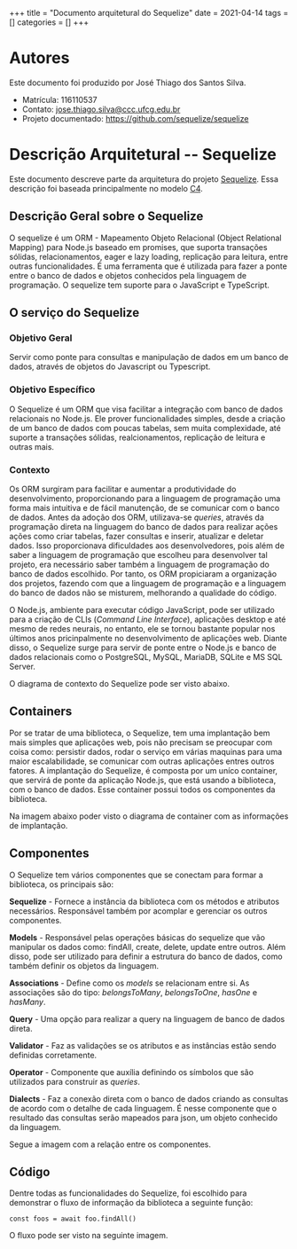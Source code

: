 +++
title = "Documento arquitetural do Sequelize"
date = 2021-04-14
tags = []
categories = []
+++


# Autores

Este documento foi produzido por José Thiago dos Santos Silva.

- Matrícula: 116110537
- Contato: jose.thiago.silva@ccc.ufcg.edu.br
- Projeto documentado: https://github.com/sequelize/sequelize

# Descrição Arquitetural -- Sequelize

Este documento descreve parte da arquitetura do projeto [Sequelize](https://github.com/sequelize/sequelize). Essa descrição foi baseada principalmente no modelo [C4](https://c4model.com/).


## Descrição Geral sobre o Sequelize

O sequelize é um ORM - Mapeamento Objeto Relacional (Object Relational Mapping) para Node.js baseado em promises, que suporta transações sólidas, relacionamentos, eager e lazy loading, replicação para leitura, entre outras funcionalidades. É uma ferramenta que é utilizada para fazer a ponte entre o banco de dados e objetos conhecidos pela linguagem de programação. O sequelize tem suporte para o JavaScript e TypeScript.

## O serviço do Sequelize

### Objetivo Geral

Servir como ponte para consultas e manipulação de dados em um banco de dados, através de objetos do Javascript ou Typescript.

### Objetivo Específico

O Sequelize é um ORM que visa facilitar a integração com banco de dados relacionais no Node.js. Ele prover funcionalidades simples, desde a criação de um banco de dados com poucas tabelas, sem muita complexidade, até suporte a transações sólidas, realcionamentos, replicação de leitura e outras mais.


### Contexto

Os ORM surgiram para facilitar e aumentar a produtividade do desenvolvimento, proporcionando para a linguagem de programação uma forma mais intuitiva e de fácil manutenção, de se comunicar com o banco de dados. Antes da adoção dos ORM, utilizava-se _queries_, através da programação direta na linguagem do banco de dados para realizar ações ações como criar tabelas, fazer consultas e inserir, atualizar e deletar dados. Isso proporcionava dificuldades aos desenvolvedores, pois além de saber a linguagem de programação que escolheu para desenvolver tal projeto, era necessário saber também a linguagem de programação do banco de dados escolhido. Por tanto, os ORM propiciaram a organização dos projetos, fazendo com que a linguagem de programação e a linguagem do banco de dados não se misturem, melhorando a qualidade do código.


O Node.js, ambiente para executar código JavaScript, pode ser utilizado para a criação de CLIs (_Command Line Interface_), aplicações desktop e até mesmo de redes neurais, no entanto, ele se tornou bastante popular nos últimos anos pricinpalmente no desenvolvimento de aplicações web. Diante disso, o Sequelize surge para servir de ponte entre o Node.js e banco de dados relacionais como o PostgreSQL, MySQL, MariaDB, SQLite e MS SQL Server.

O diagrama de contexto do Sequelize pode ser visto abaixo.

## Containers

Por se tratar de uma biblioteca, o Sequelize, tem  uma implantação bem mais simples que aplicações web, pois não precisam se preocupar com coisa como: persistir dados, rodar o serviço em várias maquinas para uma maior escalabilidade, se comunicar com outras aplicações entres outros fatores. A implantação do Sequelize, é composta por um uníco container, que servirá de ponte da aplicação Node.js, que está usando a biblioteca, com o banco de dados. Esse container possui todos os componentes da biblioteca.

Na imagem abaixo poder visto o diagrama de container  com as informações de implantação.
## Componentes

O Sequelize tem vários componentes que se conectam para formar a biblioteca, os principais são:

__Sequelize__ - Fornece a instância da biblioteca com os métodos e atributos necessários. Responsável também por acomplar e gerenciar os outros componentes.

__Models__ - Responsável pelas operações básicas do sequelize que vão manipular os dados como: findAll, create, delete, update entre outros. Além disso, pode ser utilizado para definir a estrutura do banco de dados, como também definir os objetos da linguagem.

__Associations__ - Define como os *models* se relacionam entre si. As associações são do tipo: *belongsToMany*, *belongsToOne*, *hasOne* e *hasMany*.

__Query__ - Uma opção para realizar a query na linguagem de banco de dados direta.

__Validator__ - Faz as validações se os atributos e as instâncias estão sendo definidas corretamente.

__Operator__ - Componente que auxília definindo os símbolos que são utilizados para construir as *queries*.

__Dialects__ - Faz a conexão direta com o banco de dados criando as consultas de acordo com o detalhe de cada linguagem. É nesse componente que o resultado das consultas serão mapeados para json, um objeto conhecido da linguagem.

Segue a imagem com a relação entre os componentes.
## Código

Dentre todas as funcionalidades do Sequelize, foi escolhido para demonstrar o fluxo de informação da biblioteca a seguinte função:

`const foos = await foo.findAll()`

O fluxo pode ser visto na seguinte imagem.